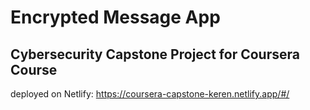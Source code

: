 # Encrypted Message App

## Cybersecurity Capstone Project for Coursera Course 

deployed on Netlify:
https://coursera-capstone-keren.netlify.app/#/
